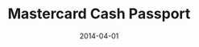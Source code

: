 ---
title: Mastercard Cash Passport
role: UX design
client: Red Ant / Mastercard
type: desktop
typedesc: Web App
description: I worked with Mastercard to design the onboarding and account management experience of its pre-paid multi-currency product that lets travellers load up to 10 different currencies on one card.
date: 2014-04-01
casestudy: false
---